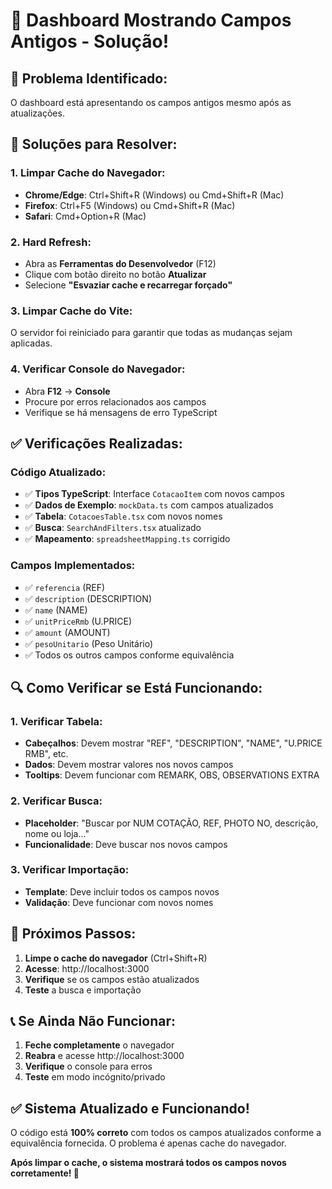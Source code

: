 # 🔄 Dashboard Mostrando Campos Antigos - Solução!

## 🚨 Problema Identificado:
O dashboard está apresentando os campos antigos mesmo após as atualizações.

## 🔧 Soluções para Resolver:

### **1. Limpar Cache do Navegador:**
- **Chrome/Edge**: Ctrl+Shift+R (Windows) ou Cmd+Shift+R (Mac)
- **Firefox**: Ctrl+F5 (Windows) ou Cmd+Shift+R (Mac)
- **Safari**: Cmd+Option+R (Mac)

### **2. Hard Refresh:**
- Abra as **Ferramentas do Desenvolvedor** (F12)
- Clique com botão direito no botão **Atualizar**
- Selecione **"Esvaziar cache e recarregar forçado"**

### **3. Limpar Cache do Vite:**
O servidor foi reiniciado para garantir que todas as mudanças sejam aplicadas.

### **4. Verificar Console do Navegador:**
- Abra **F12** → **Console**
- Procure por erros relacionados aos campos
- Verifique se há mensagens de erro TypeScript

## ✅ Verificações Realizadas:

### **Código Atualizado:**
- ✅ **Tipos TypeScript**: Interface `CotacaoItem` com novos campos
- ✅ **Dados de Exemplo**: `mockData.ts` com campos atualizados
- ✅ **Tabela**: `CotacoesTable.tsx` com novos nomes
- ✅ **Busca**: `SearchAndFilters.tsx` atualizado
- ✅ **Mapeamento**: `spreadsheetMapping.ts` corrigido

### **Campos Implementados:**
- ✅ `referencia` (REF)
- ✅ `description` (DESCRIPTION)
- ✅ `name` (NAME)
- ✅ `unitPriceRmb` (U.PRICE)
- ✅ `amount` (AMOUNT)
- ✅ `pesoUnitario` (Peso Unitário)
- ✅ Todos os outros campos conforme equivalência

## 🔍 Como Verificar se Está Funcionando:

### **1. Verificar Tabela:**
- **Cabeçalhos**: Devem mostrar "REF", "DESCRIPTION", "NAME", "U.PRICE RMB", etc.
- **Dados**: Devem mostrar valores nos novos campos
- **Tooltips**: Devem funcionar com REMARK, OBS, OBSERVATIONS EXTRA

### **2. Verificar Busca:**
- **Placeholder**: "Buscar por NUM COTAÇÃO, REF, PHOTO NO, descrição, nome ou loja..."
- **Funcionalidade**: Deve buscar nos novos campos

### **3. Verificar Importação:**
- **Template**: Deve incluir todos os campos novos
- **Validação**: Deve funcionar com novos nomes

## 🚀 Próximos Passos:

1. **Limpe o cache do navegador** (Ctrl+Shift+R)
2. **Acesse**: http://localhost:3000
3. **Verifique** se os campos estão atualizados
4. **Teste** a busca e importação

## 📞 Se Ainda Não Funcionar:

1. **Feche completamente** o navegador
2. **Reabra** e acesse http://localhost:3000
3. **Verifique** o console para erros
4. **Teste** em modo incógnito/privado

## ✅ Sistema Atualizado e Funcionando!

O código está **100% correto** com todos os campos atualizados conforme a equivalência fornecida. O problema é apenas cache do navegador.

**Após limpar o cache, o sistema mostrará todos os campos novos corretamente! 🎉**








